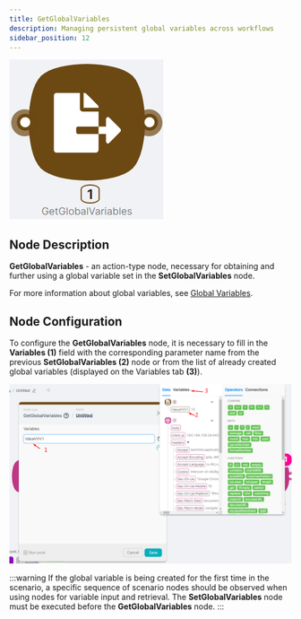 ```yaml
---
title: GetGlobalVariables
description: Managing persistent global variables across workflows
sidebar_position: 12
---
```


![Untitled](./getglobalvariables/untitled.png)

## Node Description

**GetGlobalVariables** - an action-type node, necessary for obtaining and further using a global variable set in the **SetGlobalVariables** node.

For more information about global variables, see [Global Variables](../../Advanced%20Features%2019157d45a0678082b92fec90b6ddf3c5/%F0%9F%8C%8D%20Global%20variables%2019157d45a0678180bb4de76aa71cc50f/Creating%20and%20Editing%20Variables%2019157d45a0678011a13ec9ff38aacb71.md).

## Node Configuration

To configure the **GetGlobalVariables** node, it is necessary to fill in the **Variables (1)** field with the corresponding parameter name from the previous **SetGlobalVariables (2)** node or from the list of already created global variables (displayed on the Variables tab **(3)**).

![Untitled](./getglobalvariables/untitled_1.png)

:::warning
If the global variable is being created for the first time in the scenario, a specific sequence of scenario nodes should be observed when using nodes for variable input and retrieval. The **SetGlobalVariables** node must be executed before the **GetGlobalVariables** node.
:::
